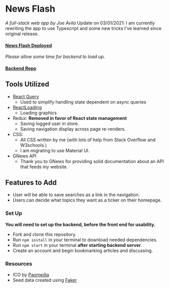 # News Flash
*A full-stack web app by Joe Avila*
Update on 03/01/2021: I am currently rewriting the app to use Typescript and some new tricks I've learned since original release.

#### [News Flash Deployed](https://news-flash-50a6e.web.app/)
*Please allow some time for backend to load up.*
#### [Backend Repo](https://github.com/javila35/News-Flash-Backend)

## Tools Utilized
* [React Query](https://github.com/tannerlinsley/react-query)
    * Used to simplify handling state dependent on async queries
* [ReactLoading](https://github.com/fakiolinho/react-loading)
    * Loading graphics
* Redux: **Removed in favor of React state management**
    * Saving logged user in store.
    * Saving navigation display across page re-renders.
* CSS: 
    * All CSS written by me (with lots of help from Stack Overflow and W3schools.)
    * I am migrating to use Material UI.
* GNews API
    * Thank you to GNews for providing solid documentation about an API that feeds my website.
        
## Features to Add
* User will be able to save searches as a link in the navigation.
* Users can decide what topics they want as a ticker on their homepage.

### Set Up
**You will need to set up the backend, before the front end for usability.**
* Fork and clone this repository.
* Run ```npm install``` in your terminal to download needed dependencies.
* Run ```npm start``` in your terminal **after starting backend server**.
* Create an account and begin bookmarking articles and discussing.

### Resources
* ICO by [Paomedia](https://github.com/paomedia/small-n-flat)
* Seed data created using [Faker](https://github.com/faker-ruby/faker)